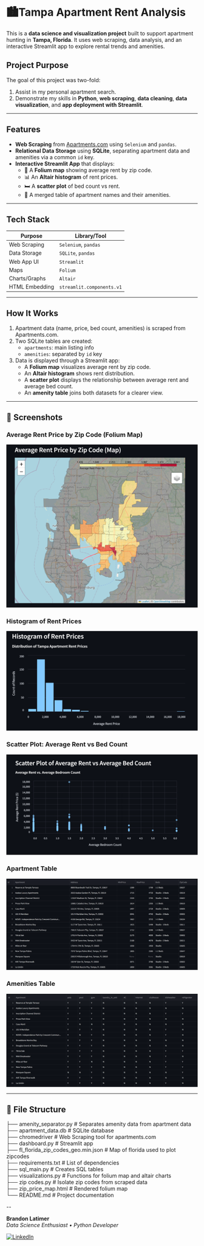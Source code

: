 # 🏙️Tampa Apartment Rent Analysis

This is a **data science and visualization project** built to support apartment hunting in **Tampa, Florida**. It uses web scraping, data analysis, and an interactive Streamlit app to explore rental trends and amenities.

## Project Purpose

The goal of this project was two-fold:
1. Assist in my personal apartment search.
2. Demonstrate my skills in **Python**, **web scraping**, **data cleaning**, **data visualization**, and **app deployment with Streamlit**.

---

## Features

- **Web Scraping** from [Apartments.com](https://www.apartments.com) using `Selenium` and `pandas`.
- **Relational Data Storage** using **SQLite**, separating apartment data and amenities via a common `id` key.
- **Interactive Streamlit App** that displays:
  - 📍 A **Folium map** showing average rent by zip code.
  - 📊 An **Altair histogram** of rent prices.
  - 🛏️ A **scatter plot** of bed count vs rent.
  - 🧺 A merged table of apartment names and their amenities.

---

## Tech Stack

| Purpose           | Library/Tool       |
|------------------|--------------------|
| Web Scraping      | `Selenium`, `pandas` |
| Data Storage      | `SQLite`, `pandas` |
| Web App UI        | `Streamlit` |
| Maps              | `Folium` |
| Charts/Graphs     | `Altair` |
| HTML Embedding    | `streamlit.components.v1` |

---

## How It Works

1. Apartment data (name, price, bed count, amenities) is scraped from Apartments.com.
2. Two SQLite tables are created:
   - `apartments`: main listing info
   - `amenities`: separated by `id` key
3. Data is displayed through a Streamlit app:
   - A **Folium map** visualizes average rent by zip code.
   - An **Altair histogram** shows rent distribution.
   - A **scatter plot** displays the relationship between average rent and average bed count.
   - An **amenity table** joins both datasets for a clearer view.

---

## 📸 Screenshots

### Average Rent Price by Zip Code (Folium Map)
![Folium Map Screenshot](screenshots/folium_map.png)

### Histogram of Rent Prices
![Rent Histogram Screenshot](screenshots/rent_histogram.png)

### Scatter Plot: Average Rent vs Bed Count
![Scatter Plot Screenshot](screenshots/bed_vs_price.png)

### Apartment Table
![Apartment Table Screenshot](screenshots/apartment_table.png)

### Amenities Table
![Amenity Table Screenshot](screenshots/amenity_table.png)

---

## 📂 File Structure

├── amenity_separator.py                    # Separates amenity data from apartment data  
├── apartment_data.db                       # SQLite database  
├── chromedriver                            # Web Scraping tool for apartments.com  
├── dashboard.py                            # Streamlit app  
├── fl_florida_zip_codes_geo.min.json       # Map of florida used to plot zipcodes  
├── requirements.txt                        # List of dependencies  
├── sql_main.py                             # Creates SQL tables  
├── visualizations.py                       # Functions for folium map and altair charts  
├── zip codes.py                            # Isolate zip codes from scraped data  
├── zip_price_map.html                      # Rendered folium map  
└── README.md                               # Project documentation  

--

**Brandon Latimer**  
_Data Science Enthusiast • Python Developer_

[![LinkedIn](https://img.shields.io/badge/LinkedIn-blue?style=flat&logo=linkedin)]([https://linkedin.com/in/yourname](https://www.linkedin.com/in/brandon-latimer-a27527297/))  




